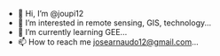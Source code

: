 - 👋 Hi, I’m @joupi12
- 👀 I’m interested in remote sensing, GIS, technology...
- 🌱 I’m currently learning GEE...
- 📫 How to reach me josearnaudo12@gmail.com...

<!---
joupi12/joupi12 is a ✨ special ✨ repository because its `README.md` (this file) appears on your GitHub profile.
You can click the Preview link to take a look at your changes.
--->
